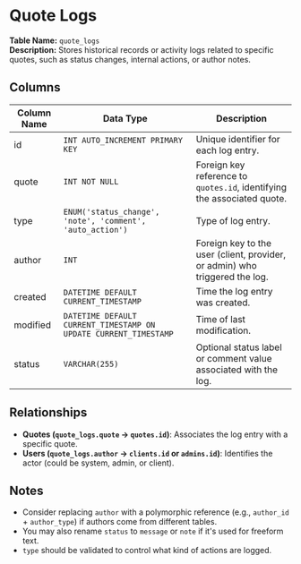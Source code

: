 # Quote Logs

**Table Name:** `quote_logs`  
**Description:** Stores historical records or activity logs related to specific quotes, such as status changes, internal actions, or author notes.

## Columns

| Column Name | Data Type                                                        | Description                                                                 |
| ----------- | ---------------------------------------------------------------- | --------------------------------------------------------------------------- |
| id          | `INT AUTO_INCREMENT PRIMARY KEY`                                 | Unique identifier for each log entry.                                       |
| quote       | `INT NOT NULL`                                                   | Foreign key reference to `quotes.id`, identifying the associated quote.     |
| type        | `ENUM('status_change', 'note', 'comment', 'auto_action')`        | Type of log entry.                                                          |
| author      | `INT`                                                            | Foreign key to the user (client, provider, or admin) who triggered the log. |
| created     | `DATETIME DEFAULT CURRENT_TIMESTAMP`                             | Time the log entry was created.                                             |
| modified    | `DATETIME DEFAULT CURRENT_TIMESTAMP ON UPDATE CURRENT_TIMESTAMP` | Time of last modification.                                                  |
| status      | `VARCHAR(255)`                                                   | Optional status label or comment value associated with the log.             |

## Relationships

- **Quotes (`quote_logs.quote` → `quotes.id`)**: Associates the log entry with a specific quote.
- **Users (`quote_logs.author` → `clients.id` or `admins.id`)**: Identifies the actor (could be system, admin, or client).

## Notes

- Consider replacing `author` with a polymorphic reference (e.g., `author_id` + `author_type`) if authors come from different tables.
- You may also rename `status` to `message` or `note` if it's used for freeform text.
- `type` should be validated to control what kind of actions are logged.
